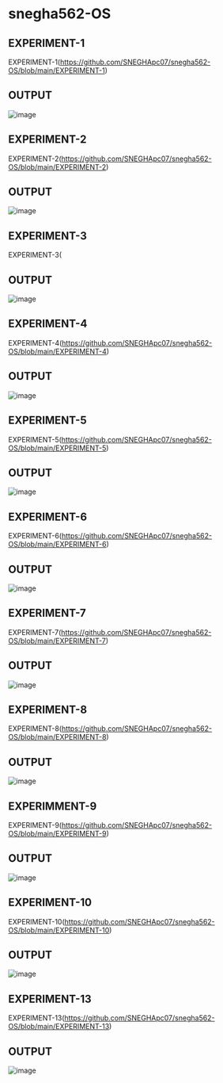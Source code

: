 # snegha562-OS
## EXPERIMENT-1
EXPERIMENT-1(https://github.com/SNEGHApc07/snegha562-OS/blob/main/EXPERIMENT-1)
## OUTPUT

![image](https://user-images.githubusercontent.com/112924718/192270157-cd264002-d5da-4734-8373-26b4ff7d5367.png)

## EXPERIMENT-2
EXPERIMENT-2(https://github.com/SNEGHApc07/snegha562-OS/blob/main/EXPERIMENT-2)
## OUTPUT

![image](https://user-images.githubusercontent.com/112924718/192270258-baf2edf4-eb1e-42e1-8f43-288a7644f3bd.png)

## EXPERIMENT-3
EXPERIMENT-3(
## OUTPUT

![image](https://user-images.githubusercontent.com/112924718/192272506-7edb4659-5935-4626-a795-64075297dc08.png)

## EXPERIMENT-4
EXPERIMENT-4(https://github.com/SNEGHApc07/snegha562-OS/blob/main/EXPERIMENT-4)
## OUTPUT

![image](https://user-images.githubusercontent.com/112924718/192316089-b9f87ede-4499-4473-a1f0-6601b98f316f.png)

## EXPERIMENT-5
EXPERIMENT-5(https://github.com/SNEGHApc07/snegha562-OS/blob/main/EXPERIMENT-5)
## OUTPUT

![image](https://user-images.githubusercontent.com/112924718/192316333-17329b23-05d9-410e-98c4-be40cc9f86c0.png)

## EXPERIMENT-6
EXPERIMENT-6(https://github.com/SNEGHApc07/snegha562-OS/blob/main/EXPERIMENT-6)
## OUTPUT

![image](https://user-images.githubusercontent.com/112924718/192316494-9a737d1b-017d-457e-8b14-31916ed1978c.png)

## EXPERIMENT-7
EXPERIMENT-7(https://github.com/SNEGHApc07/snegha562-OS/blob/main/EXPERIMENT-7)
## OUTPUT

![image](https://user-images.githubusercontent.com/112924718/192316625-4aa77b89-bf18-42b7-8da4-70ea8fef88ea.png)

## EXPERIMENT-8
EXPERIMENT-8(https://github.com/SNEGHApc07/snegha562-OS/blob/main/EXPERIMENT-8)
## OUTPUT

![image](https://user-images.githubusercontent.com/112924718/192316891-3a54c902-b1b2-4e6f-ab5b-b0dd1d8bd359.png)


## EXPERIMMENT-9
EXPERIMENT-9(https://github.com/SNEGHApc07/snegha562-OS/blob/main/EXPERIMENT-9)
## OUTPUT

![image](https://user-images.githubusercontent.com/112924718/192317029-343c2af3-03a4-464b-b8c9-0c680d39a9b5.png)


## EXPERIMENT-10
EXPERIMENT-10(https://github.com/SNEGHApc07/snegha562-OS/blob/main/EXPERIMENT-10)
## OUTPUT

![image](https://user-images.githubusercontent.com/112924718/192317364-96969482-e538-4fab-bd1b-32ec09b5c860.png)


## EXPERIMENT-13
EXPERIMENT-13(https://github.com/SNEGHApc07/snegha562-OS/blob/main/EXPERIMENT-13)
## OUTPUT

![image](https://user-images.githubusercontent.com/112924718/192424632-e3a63fe5-94e8-4cd0-956f-4139bda60ecb.png)




